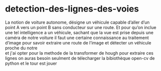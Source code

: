 # detection-des-lignes-des-voies
La notion de voiture autonome, désigne un véhicule capable d’aller d’un point A vers un point B sans conducteur sur une route. Et pour qu’on inclue une tel intelligence a un véhicule, sachant que la vue est prise depuis une caméra de notre voiture il faut une certaine connaissance au traitement d’image pour savoir extraire une route de l’image et détecter un véhicule proche du notre   
et j'ai opter pour la methode de la transformer de hough pour extraire ces lignes 
on auras besoin seulment de télecharger la bibiothèque open-cv de python et le tour est jouer 
